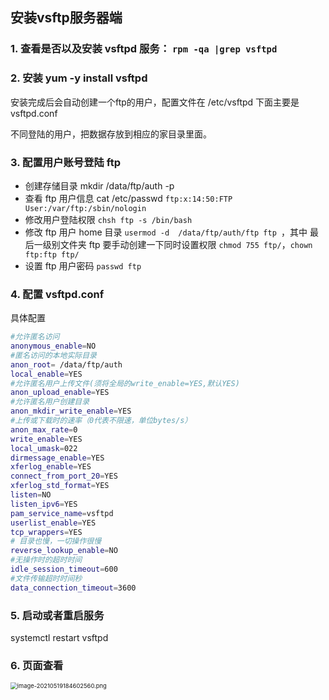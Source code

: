 ## 安装vsftp服务器端

### 1. 查看是否以及安装 vsftpd 服务： `rpm -qa |grep vsftpd`

### 2. 安装 yum -y install vsftpd

安装完成后会自动创建一个ftp的用户，配置文件在 /etc/vsftpd 下面主要是 vsftpd.conf

不同登陆的用户，把数据存放到相应的家目录里面。

### 3. 配置用户账号登陆 ftp

- 创建存储目录 mkdir /data/ftp/auth -p
- 查看 ftp 用户信息 cat /etc/passwd `ftp:x:14:50:FTP User:/var/ftp:/sbin/nologin`
- 修改用户登陆权限 `chsh ftp -s /bin/bash` 
- 修改 ftp 用户 home 目录 `usermod -d  /data/ftp/auth/ftp ftp `，其中 最后一级别文件夹 ftp 要手动创建一下同时设置权限 `chmod 755 ftp/`，`chown ftp:ftp ftp/`
- 设置 ftp 用户密码 `passwd ftp`



### 4. 配置 vsftpd.conf

具体配置

```sh
#允许匿名访问
anonymous_enable=NO
#匿名访问的本地实际目录
anon_root= /data/ftp/auth
local_enable=YES
#允许匿名用户上传文件(须将全局的write_enable=YES,默认YES)
anon_upload_enable=YES
#允许匿名用户创建目录
anon_mkdir_write_enable=YES
#上传或下载时的速率（0代表不限速，单位bytes/s）
anon_max_rate=0
write_enable=YES
local_umask=022
dirmessage_enable=YES
xferlog_enable=YES
connect_from_port_20=YES
xferlog_std_format=YES
listen=NO
listen_ipv6=YES
pam_service_name=vsftpd
userlist_enable=YES
tcp_wrappers=YES
# 目录也慢，一切操作很慢
reverse_lookup_enable=NO
#无操作时的超时时间
idle_session_timeout=600
#文件传输超时时间秒
data_connection_timeout=3600
```

### 5.  启动或者重启服务

systemctl restart vsftpd

### 6. 页面查看

<img src="https://gitee.com/linqin07/pic/raw/master/image-20210519184602560.png" alt="image-20210519184602560.png" style="zoom:67%;" />